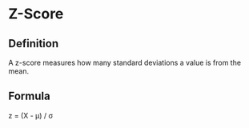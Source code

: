 # Z-Score
  
## Definition
A z-score measures how many standard deviations a value is from the mean.
   
## Formula
z = (X - μ) / σ
